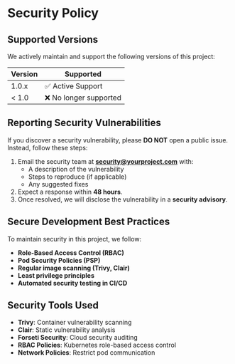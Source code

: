# Security Policy

## Supported Versions
We actively maintain and support the following versions of this project:

| Version | Supported          |
|---------|------------------|
| 1.0.x   | ✅ Active Support |
| < 1.0   | ❌ No longer supported |

## Reporting Security Vulnerabilities
If you discover a security vulnerability, please **DO NOT** open a public issue. Instead, follow these steps:

1. Email the security team at **security@yourproject.com** with:
   - A description of the vulnerability
   - Steps to reproduce (if applicable)
   - Any suggested fixes
2. Expect a response within **48 hours**.
3. Once resolved, we will disclose the vulnerability in a **security advisory**.

## Secure Development Best Practices
To maintain security in this project, we follow:
- **Role-Based Access Control (RBAC)**
- **Pod Security Policies (PSP)**
- **Regular image scanning (Trivy, Clair)**
- **Least privilege principles**
- **Automated security testing in CI/CD**

## Security Tools Used
- **Trivy**: Container vulnerability scanning
- **Clair**: Static vulnerability analysis
- **Forseti Security**: Cloud security auditing
- **RBAC Policies**: Kubernetes role-based access control
- **Network Policies**: Restrict pod communication
